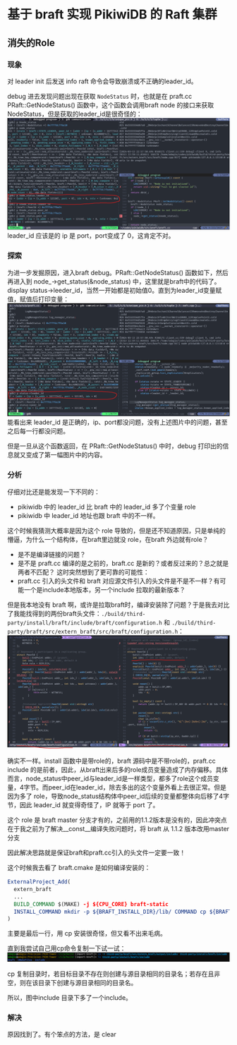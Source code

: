 # 基于 braft 实现 PikiwiDB 的 Raft 集群

## 消失的Role
### 现象
对 leader init 后发送 info raft 命令会导致崩溃或不正确的leader_id。

debug 进去发现问题出现在获取 `NodeStatus` 时，也就是在 praft.cc  PRaft::GetNodeStatus() 函数中，这个函数会调用braft node 的接口来获取 NodeStatus，但是获取的leader_id是很奇怪的：
![](./outline-mark.png)
leader_id 应该是的 ip 是 port，port变成了 0，这肯定不对。

### 探索
为进一步发掘原因，进入braft debug。PRaft::GetNodeStatus() 函数如下，然后再进入到 node_->get_status(&node_status) 中，这里就是braft中的代码了。display status->leeder_id，当然一开始都是初始值0。直到为leader_id变量赋值，赋值后打印变量：
![](./inline-mark.png)
能看出来 leader_id 是正确的，ip、port都没问题，没有上述图片中的问题，甚至之后每一行都没问题。

但是一旦从这个函数返回，在 PRaft::GetNodeStatus() 中时，debug 打印出的信息就又变成了第一幅图片中的内容。

### 分析
仔细对比还是能发现一下不同的：
- pikiwidb 中的 leader_id 比 braft 中的 leader_id 多了个变量 role
- pikiwidb 中 leader_id 地址也跟 braft 中的不一样。
  
这个时候我猜测大概率是因为这个 role 导致的，但是还不知道原因，只是单纯的懵逼，为什么一个结构体，在braft里边就没 role，在braft 外边就有role？

- 是不是编译链接的问题？
- 是不是 praft.cc 编译的是之前的，braft.cc 是新的？或者反过来的？总之就是两者不匹配？
这时突然想到了更可靠的可能性：
- praft.cc 引入的头文件和 braft 对应源文件引入的头文件是不是不一样？有可能一个是include本地版本，另一个include 拉取的最新版本？

但是我本地没有 braft 啊，或许是拉取braft时，编译安装除了问题？于是我去对比了我能找得到的两份braft头文件：`./build/third-party/install/braft/include/braft/configuration.h` 和 `./build/third-party/braft/src/extern_braft/src/braft/configuration.h`：
![](./diffrole.png)

确实不一样。install 函数中是带role的，braft 源码中是不带role的，praft.cc include 的是前者，因此，从braft出来后多的role成员变量造成了内存偏移。具体而言，node_status中peer_id与leader_id是一样类型，都多了role这个成员变量，4字节。而peer_id在leader_id，除去多出的这个变量外看上去很正常。但是因为多了 role，导致node_status结构体中peer_id后续的变量都整体向后移了4字节，因此 leader_id 就变得奇怪了，IP 就等于 port 了。

这个 role 是 braft master 分支才有的，之前用的1.1.2版本是没有的，因此冲突点在于我之前为了解决__const__编译失败问题时，将 braft 从 1.1.2 版本改用master分支

因此解决思路就是保证braft和praft.cc引入的头文件一定要一致！

这个时候我去看了 braft.cmake 是如何编译安装的：
```CMake
ExternalProject_Add(
  extern_braft
  ...
  BUILD_COMMAND $(MAKE) -j ${CPU_CORE} braft-static
  INSTALL_COMMAND mkdir -p ${BRAFT_INSTALL_DIR}/lib/ COMMAND cp ${BRAFT_SOURCES_DIR}/src/extern_braft/output/lib/libbraft.a ${BRAFT_LIBRARIES} COMMAND cp -r ${BRAFT_SOURCES_DIR}/src/extern_braft/output/include ${BRAFT_INCLUDE_DIR}/
)
```

主要是最后一行，用 cp 安装很奇怪，但又看不出来毛病。

直到我尝试自己用cp命令复制一下试一试：
![](./cp.png)

cp 复制目录时，若目标目录不存在则创建与源目录相同的目录名；若存在且非空，则在该目录下创建与源目录相同的目录名。

所以，图中include 目录下多了一个include。

### 解决
原因找到了。有个笨点的方法，是 clear